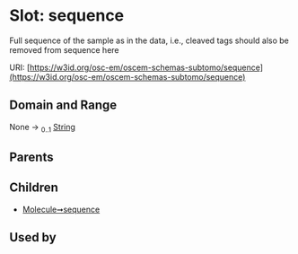 
# Slot: sequence

Full sequence of the sample as in the data, i.e., cleaved tags should also be removed from sequence here

URI: [https://w3id.org/osc-em/oscem-schemas-subtomo/sequence](https://w3id.org/osc-em/oscem-schemas-subtomo/sequence)


## Domain and Range

None &#8594;  <sub>0..1</sub> [String](types/String.md)

## Parents


## Children

 *  [Molecule➞sequence](Molecule_sequence.md)

## Used by


